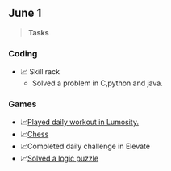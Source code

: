 ## June 1 ##
> **Tasks**
### Coding ###
- 📈 Skill rack
     - Solved a problem in C,python and java.

### Games ###
- 📈[Played daily workout in Lumosity.](https://www.lumosity.com/app/v4/dashboard)
- 📈[Chess](chess.com) 
- 📈Completed daily challenge in Elevate
- 📈[Solved a logic puzzle](puzzle.baron.com)